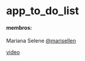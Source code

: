 # app_to_do_list

#### membros:
Mariana Selene [@marisellen](https://github.com/marisellen)


[ video ](https://drive.google.com/drive/folders/1a3NsEPmftfZ4NeLPNIWQMMrSfRbwAD3l?usp=sharing)


